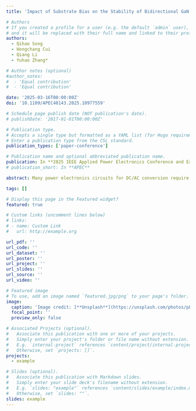 ```yaml
---
title: 'Impact of Substrate Bias on the Stability of Bidirectional GaN HEMT in Hard-and Soft-Switching'

# Authors
# If you created a profile for a user (e.g. the default `admin` user), write the username (folder name) here
# and it will be replaced with their full name and linked to their profile.
authors:
  - Qihao Song
  - Hongchang Cui
  - Qiang Li
  - Yuhao Zhang*

# Author notes (optional)
#author_notes:
#  - 'Equal contribution'
#  - 'Equal contribution'

date: '2025-03-16T00:00:00Z'
doi: '10.1109/APEC48143.2025.10977559'

# Schedule page publish date (NOT publication's date).
# publishDate: '2017-01-01T00:00:00Z'

# Publication type.
# Accepts a single type but formatted as a YAML list (for Hugo requirements).
# Enter a publication type from the CSL standard.
publication_types: ['paper-conference']

# Publication name and optional abbreviated publication name.
publication: In **2025 IEEE Applied Power Electronics Conference and Exposition (APEC)**
# publication_short: In **APEC**

abstract: Many power electronics circuits for DC/AC conversion require power semiconductors with bidirectional voltage-blocking capability. Such a bidirectional device is typically achieved by connecting two unidirectional devices in series. The emerging monolithic bidirectional GaN-on-Si HEMTs (MBD-HEMT) offer an attractive alternative by replacing these two devices with a single-device solution. Despite the promise, substrate management in GaN MBD-HEMTs remains a critical challenge. The substrate of GaN MBD-HEMTs is usually floating, resulting in a constantly changing substrate bias that can be either positive or negative during the hard- or soft-switching. This issue can be resolved by adding a substrate management circuit, which, however, increases device cost and complexity. To optimize the substrate management for GaN MBD-HEMT, the impact of dynamic substrate bias on device parametric stability needs to be thoroughly understood. This work addresses this gap by in situ characterizations of dynamic on-resistance (dyRON) and threshold voltage (Vth) in a GaN HEMT with the floating substrate under both hard- and soft-switching conditions. A relatively large dyRON shift is found when the substrate is floating or shorted to drain during the hard switching, whilst the dynamic Vth shift is minimal in these cases. Instead, the back-gating effect, attributed to the changing substrate bias, i.e., negative during hard-switching and positive during soft-switching, is suspected to be the primary cause. These results can provide practical guidance for optimizing the stability of MBD-HEMT.

tags: []

# Display this page in the Featured widget?
featured: true

# Custom links (uncomment lines below)
# links:
# - name: Custom Link
#   url: http://example.org

url_pdf: ''
url_code: ''
url_dataset: ''
url_poster: ''
url_project: ''
url_slides: ''
url_source: ''
url_video: ''

# Featured image
# To use, add an image named `featured.jpg/png` to your page's folder.
image:
  caption: 'Image credit: [**Unsplash**](https://unsplash.com/photos/pLCdAaMFLTE)'
  focal_point: ''
  preview_only: false

# Associated Projects (optional).
#   Associate this publication with one or more of your projects.
#   Simply enter your project's folder or file name without extension.
#   E.g. `internal-project` references `content/project/internal-project/index.md`.
#   Otherwise, set `projects: []`.
projects:
  - example

# Slides (optional).
#   Associate this publication with Markdown slides.
#   Simply enter your slide deck's filename without extension.
#   E.g. `slides: "example"` references `content/slides/example/index.md`.
#   Otherwise, set `slides: ""`.
slides: example
---
```


